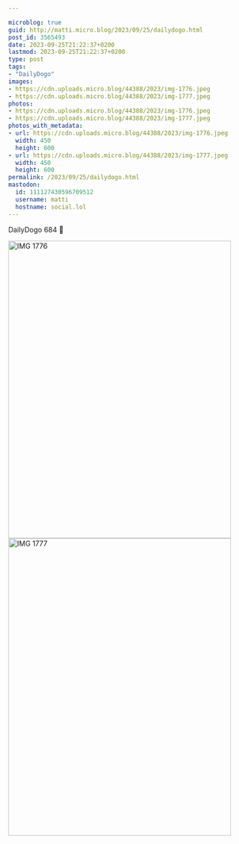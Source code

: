 ```yaml
---

microblog: true
guid: http://matti.micro.blog/2023/09/25/dailydogo.html
post_id: 3565493
date: 2023-09-25T21:22:37+0200
lastmod: 2023-09-25T21:22:37+0200
type: post
tags:
- "DailyDogo"
images:
- https://cdn.uploads.micro.blog/44388/2023/img-1776.jpeg
- https://cdn.uploads.micro.blog/44388/2023/img-1777.jpeg
photos:
- https://cdn.uploads.micro.blog/44388/2023/img-1776.jpeg
- https://cdn.uploads.micro.blog/44388/2023/img-1777.jpeg
photos_with_metadata:
- url: https://cdn.uploads.micro.blog/44388/2023/img-1776.jpeg
  width: 450
  height: 600
- url: https://cdn.uploads.micro.blog/44388/2023/img-1777.jpeg
  width: 450
  height: 600
permalink: /2023/09/25/dailydogo.html
mastodon:
  id: 111127430596709512
  username: matti
  hostname: social.lol
---
```

DailyDogo 684 🐶

<img src="uploads/2023/img-1776.jpeg" alt="IMG 1776" title="IMG_1776.jpeg" border="0" width="450" height="600" />

<img src="uploads/2023/img-1777.jpeg" alt="IMG 1777" title="IMG_1777.jpeg" border="0" width="450" height="600" />
